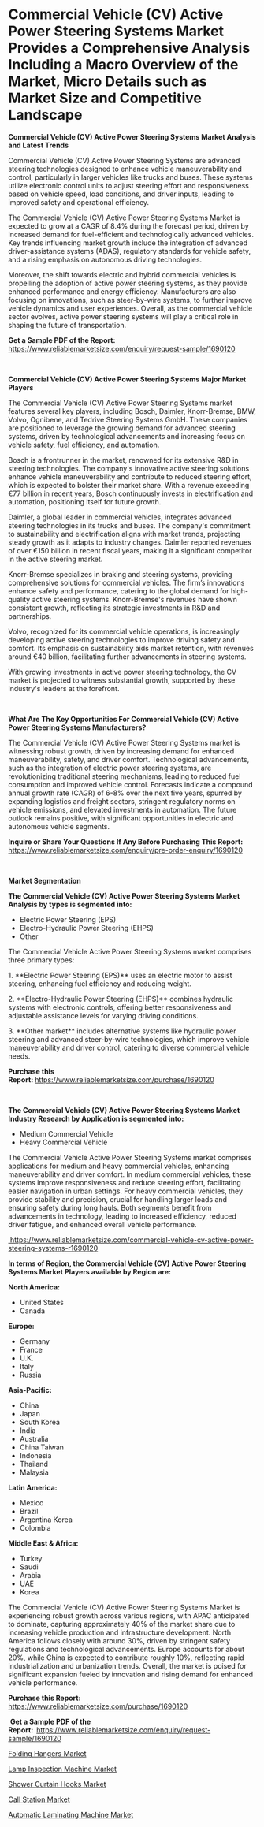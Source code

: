 <p><h1>Commercial Vehicle (CV) Active Power Steering Systems Market Provides a Comprehensive Analysis Including a Macro Overview of the Market, Micro Details such as Market Size and Competitive Landscape</h1></p><p><strong>Commercial Vehicle (CV) Active Power Steering Systems Market Analysis and Latest Trends</strong></p>
<p><p>Commercial Vehicle (CV) Active Power Steering Systems are advanced steering technologies designed to enhance vehicle maneuverability and control, particularly in larger vehicles like trucks and buses. These systems utilize electronic control units to adjust steering effort and responsiveness based on vehicle speed, load conditions, and driver inputs, leading to improved safety and operational efficiency.</p><p>The Commercial Vehicle (CV) Active Power Steering Systems Market is expected to grow at a CAGR of 8.4% during the forecast period, driven by increased demand for fuel-efficient and technologically advanced vehicles. Key trends influencing market growth include the integration of advanced driver-assistance systems (ADAS), regulatory standards for vehicle safety, and a rising emphasis on autonomous driving technologies.</p><p>Moreover, the shift towards electric and hybrid commercial vehicles is propelling the adoption of active power steering systems, as they provide enhanced performance and energy efficiency. Manufacturers are also focusing on innovations, such as steer-by-wire systems, to further improve vehicle dynamics and user experiences. Overall, as the commercial vehicle sector evolves, active power steering systems will play a critical role in shaping the future of transportation.</p></p>
<p><strong>Get a Sample PDF of the Report:&nbsp;</strong> <a href="https://www.reliablemarketsize.com/enquiry/request-sample/1690120?utm_campaign=1349&utm_medium=2&utm_source=Github&utm_content=ia&utm_term=17102024&utm_id=commercial-vehicle-cv-active-power-steering-systems">https://www.reliablemarketsize.com/enquiry/request-sample/1690120</a></p>
<p>&nbsp;</p>
<p><strong>Commercial Vehicle (CV) Active Power Steering Systems Major Market Players</strong></p>
<p><p>The Commercial Vehicle (CV) Active Power Steering Systems market features several key players, including Bosch, Daimler, Knorr-Bremse, BMW, Volvo, Ognibene, and Tedrive Steering Systems GmbH. These companies are positioned to leverage the growing demand for advanced steering systems, driven by technological advancements and increasing focus on vehicle safety, fuel efficiency, and automation.</p><p>Bosch is a frontrunner in the market, renowned for its extensive R&D in steering technologies. The company's innovative active steering solutions enhance vehicle maneuverability and contribute to reduced steering effort, which is expected to bolster their market share. With a revenue exceeding €77 billion in recent years, Bosch continuously invests in electrification and automation, positioning itself for future growth.</p><p>Daimler, a global leader in commercial vehicles, integrates advanced steering technologies in its trucks and buses. The company's commitment to sustainability and electrification aligns with market trends, projecting steady growth as it adapts to industry changes. Daimler reported revenues of over €150 billion in recent fiscal years, making it a significant competitor in the active steering market.</p><p>Knorr-Bremse specializes in braking and steering systems, providing comprehensive solutions for commercial vehicles. The firm’s innovations enhance safety and performance, catering to the global demand for high-quality active steering systems. Knorr-Bremse's revenues have shown consistent growth, reflecting its strategic investments in R&D and partnerships.</p><p>Volvo, recognized for its commercial vehicle operations, is increasingly developing active steering technologies to improve driving safety and comfort. Its emphasis on sustainability aids market retention, with revenues around €40 billion, facilitating further advancements in steering systems.</p><p>With growing investments in active power steering technology, the CV market is projected to witness substantial growth, supported by these industry's leaders at the forefront.</p></p>
<p>&nbsp;</p>
<p><strong>What Are The Key Opportunities For Commercial Vehicle (CV) Active Power Steering Systems Manufacturers?</strong></p>
<p><p>The Commercial Vehicle (CV) Active Power Steering Systems market is witnessing robust growth, driven by increasing demand for enhanced maneuverability, safety, and driver comfort. Technological advancements, such as the integration of electric power steering systems, are revolutionizing traditional steering mechanisms, leading to reduced fuel consumption and improved vehicle control. Forecasts indicate a compound annual growth rate (CAGR) of 6-8% over the next five years, spurred by expanding logistics and freight sectors, stringent regulatory norms on vehicle emissions, and elevated investments in automation. The future outlook remains positive, with significant opportunities in electric and autonomous vehicle segments.</p></p>
<p><strong>Inquire or Share Your Questions If Any Before Purchasing This Report:</strong> <a href="https://www.reliablemarketsize.com/enquiry/pre-order-enquiry/1690120?utm_campaign=1349&utm_medium=2&utm_source=Github&utm_content=ia&utm_term=17102024&utm_id=commercial-vehicle-cv-active-power-steering-systems">https://www.reliablemarketsize.com/enquiry/pre-order-enquiry/1690120</a></p>
<p>&nbsp;</p>
<p><strong>Market Segmentation</strong></p>
<p><strong>The Commercial Vehicle (CV) Active Power Steering Systems Market Analysis by types is segmented into:</strong></p>
<p><ul><li>Electric Power Steering (EPS)</li><li>Electro-Hydraulic Power Steering (EHPS)</li><li>Other</li></ul></p>
<p><p>The Commercial Vehicle Active Power Steering Systems market comprises three primary types: </p><p>1. **Electric Power Steering (EPS)** uses an electric motor to assist steering, enhancing fuel efficiency and reducing weight. </p><p>2. **Electro-Hydraulic Power Steering (EHPS)** combines hydraulic systems with electronic controls, offering better responsiveness and adjustable assistance levels for varying driving conditions.</p><p>3. **Other market** includes alternative systems like hydraulic power steering and advanced steer-by-wire technologies, which improve vehicle maneuverability and driver control, catering to diverse commercial vehicle needs.</p></p>
<p><strong>Purchase this Report:&nbsp;</strong><a href="https://www.reliablemarketsize.com/purchase/1690120?utm_campaign=1349&utm_medium=2&utm_source=Github&utm_content=ia&utm_term=17102024&utm_id=commercial-vehicle-cv-active-power-steering-systems">https://www.reliablemarketsize.com/purchase/1690120</a></p>
<p>&nbsp;</p>
<p><strong>The Commercial Vehicle (CV) Active Power Steering Systems Market Industry Research by Application is segmented into:</strong></p>
<p><ul><li>Medium Commercial Vehicle</li><li>Heavy Commercial Vehicle</li></ul></p>
<p><p>The Commercial Vehicle Active Power Steering Systems market comprises applications for medium and heavy commercial vehicles, enhancing maneuverability and driver comfort. In medium commercial vehicles, these systems improve responsiveness and reduce steering effort, facilitating easier navigation in urban settings. For heavy commercial vehicles, they provide stability and precision, crucial for handling larger loads and ensuring safety during long hauls. Both segments benefit from advancements in technology, leading to increased efficiency, reduced driver fatigue, and enhanced overall vehicle performance.</p></p>
<p><a href="https://www.reliablemarketsize.com/commercial-vehicle-cv-active-power-steering-systems-r1690120?utm_campaign=1349&utm_medium=2&utm_source=Github&utm_content=ia&utm_term=17102024&utm_id=commercial-vehicle-cv-active-power-steering-systems">&nbsp;https://www.reliablemarketsize.com/commercial-vehicle-cv-active-power-steering-systems-r1690120</a></p>
<p><strong>In terms of Region, the Commercial Vehicle (CV) Active Power Steering Systems Market Players available by Region are:</strong></p>
<p>
    <p> <strong> North America: </strong>
        <ul>
            <li>United States</li>
            <li>Canada</li>
        </ul>
        </p> 
    <p> <strong> Europe: </strong>
        <ul>
            <li>Germany</li>
            <li>France</li>
            <li>U.K.</li>
            <li>Italy</li>
            <li>Russia</li>
        </ul>
        </p> 
    <p> <strong> Asia-Pacific: </strong>
        <ul>
            <li>China</li>
            <li>Japan</li>
            <li>South Korea</li>
            <li>India</li>
            <li>Australia</li>
            <li>China Taiwan</li>
            <li>Indonesia</li>
            <li>Thailand</li>
            <li>Malaysia</li>
        </ul>
        </p> 
    <p> <strong> Latin America: </strong>
        <ul>
            <li>Mexico</li>
            <li>Brazil</li>
            <li>Argentina Korea</li>
            <li>Colombia</li>
        </ul>
        </p> 
    <p> <strong> Middle East & Africa: </strong>
        <ul>
            <li>Turkey</li>
            <li>Saudi</li>
            <li>Arabia</li>
            <li>UAE</li>
            <li>Korea</li>
        </ul>
    </p>
    </p>
<p><p>The Commercial Vehicle (CV) Active Power Steering Systems Market is experiencing robust growth across various regions, with APAC anticipated to dominate, capturing approximately 40% of the market share due to increasing vehicle production and infrastructure development. North America follows closely with around 30%, driven by stringent safety regulations and technological advancements. Europe accounts for about 20%, while China is expected to contribute roughly 10%, reflecting rapid industrialization and urbanization trends. Overall, the market is poised for significant expansion fueled by innovation and rising demand for enhanced vehicle performance.</p></p>
<p><strong>Purchase this Report: </strong><a href="https://www.reliablemarketsize.com/purchase/1690120?utm_campaign=1349&utm_medium=2&utm_source=Github&utm_content=ia&utm_term=17102024&utm_id=commercial-vehicle-cv-active-power-steering-systems">https://www.reliablemarketsize.com/purchase/1690120</a></p>
<p>&nbsp;<strong>Get a Sample PDF of the Report:&nbsp;&nbsp;</strong><a href="https://www.reliablemarketsize.com/enquiry/request-sample/1690120?utm_campaign=1349&utm_medium=2&utm_source=Github&utm_content=ia&utm_term=17102024&utm_id=commercial-vehicle-cv-active-power-steering-systems">https://www.reliablemarketsize.com/enquiry/request-sample/1690120</a></p>
<p><strong></strong></p>
<p><p><a href="https://www.linkedin.com/pulse/charting-future-comprehensive-analysis-global-folding-hangers-y6oxe?utm_campaign=1349&utm_medium=2&utm_source=Github&utm_content=ia&utm_term=17102024&utm_id=commercial-vehicle-cv-active-power-steering-systems">Folding Hangers Market</a></p><p><a href="https://github.com/cydskenna/Market-Research-Report-List-1/blob/main/lamp-inspection-machine-market.md?utm_campaign=1349&utm_medium=2&utm_source=Github&utm_content=ia&utm_term=17102024&utm_id=commercial-vehicle-cv-active-power-steering-systems">Lamp Inspection Machine Market</a></p><p><a href="https://www.linkedin.com/pulse/shower-curtain-hooks-market-indicators-size-regional-skkoe?utm_campaign=1349&utm_medium=2&utm_source=Github&utm_content=ia&utm_term=17102024&utm_id=commercial-vehicle-cv-active-power-steering-systems">Shower Curtain Hooks Market</a></p><p><a href="https://github.com/kathlinesadup/Market-Research-Report-List-1/blob/main/call-station-market.md?utm_campaign=1349&utm_medium=2&utm_source=Github&utm_content=ia&utm_term=17102024&utm_id=commercial-vehicle-cv-active-power-steering-systems">Call Station Market</a></p><p><a href="https://issuu.com/reportprime-2/docs/automatic-laminating-machine-market_3195829c0bc45b?utm_campaign=1349&utm_medium=2&utm_source=Github&utm_content=ia&utm_term=17102024&utm_id=commercial-vehicle-cv-active-power-steering-systems">Automatic Laminating Machine Market</a></p></p>